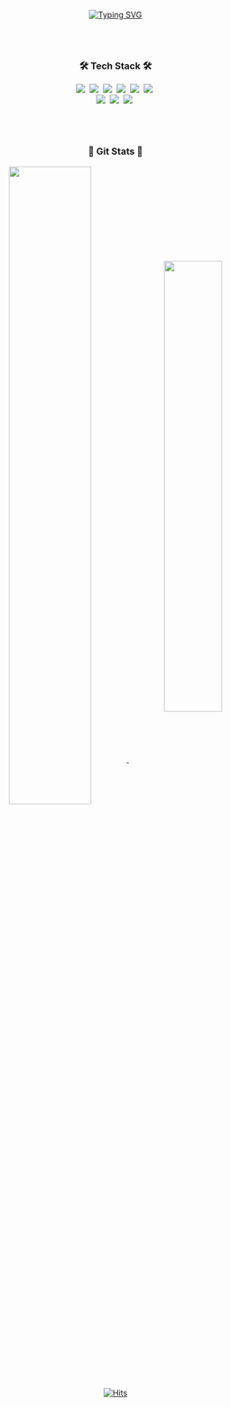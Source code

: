 <div align="center">
<br><br><br>

[![Typing SVG](https://readme-typing-svg.herokuapp.com?font=Oleo+Script&color=%2376ABDF&size=40&center=true&vCenter=true&width=600&height=70&lines=Hi+there%2C+I'm+Mirae+!+%F0%9F%91%8B)](https://git.io/typing-svg)

  
<br><br>

<h3> 🛠  Tech Stack 🛠 </h3>
<p align="center">
<img src="https://img.shields.io/badge/Java-007396?style=flat-square&logo=java&logoColor=white"/>&nbsp
<img src="https://img.shields.io/badge/Python-3766AB?style=flat-square&logo=Python&logoColor=white"/>&nbsp
<img src="https://img.shields.io/badge/JavaScript-F7DF1E?style=flat-square&logo=javascript&logoColor=white"/>&nbsp
<img src="https://img.shields.io/badge/HTML5-E34F26?style=flat-square&logo=HTML5&logoColor=white"/>&nbsp
<img src="https://img.shields.io/badge/CSS3-1572B6?style=flat-square&logo=CSS3&logoColor=white"/>&nbsp
<img src="https://img.shields.io/badge/BootStrap-7952B3?style=flat-square&logo=BootStrap&logoColor=white"/>&nbsp
<br>
<img src="https://img.shields.io/badge/Spring-6DB33F?style=flat-square&logo=Spring&logoColor=white"/>&nbsp
<img src="https://img.shields.io/badge/Oracle-F80000?style=flat-square&logo=Oracle&logoColor=white"/></a>&nbsp
<img src="https://img.shields.io/badge/GitHub-181717?style=flat-square&logo=GitHub&logoColor=white"/></a>&nbsp
</p>

<br><br>

<h3> 🌱 Git Stats 🌱 </h3>
<a href="https://github.com/anuraghazra/github-readme-stats">
  <img align="center" src="https://github-readme-stats.vercel.app/api?username=lmrae0624&show_icons=true&theme=apprentice&hide_border=true&icon_color=E3E3E3A8&text_color=fff&title_color=76ABDF" width=53.8%/>
</a>
<a href="https://github.com/anuraghazra/convoychat">
  <img align="center" src="https://github-readme-stats.vercel.app/api/top-langs/?username=lmrae0624&layout=compact&theme=apprentice&hide_border=true&title_color=76ABDF"  width=45.2% >
</a> 

<br><br>

[![Hits](https://hits.seeyoufarm.com/api/count/incr/badge.svg?url=https%3A%2F%2Fgithub.com%2Flmrae0624&count_bg=%2376ABDF&title_bg=%23555555&icon=smugmug.svg&icon_color=%23E7E7E7&title=Today&edge_flat=false)](https://hits.seeyoufarm.com)
</div>
